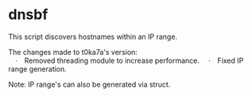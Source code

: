 # dnsbf

This script discovers hostnames within an IP range.

The changes made to t0ka7a's version:  
&#8195;&#8901;&#8195;Removed threading module to increase performance.
&#8195;&#8901;&#8195;Fixed IP range generation.

Note: IP range's can also be generated via struct.
